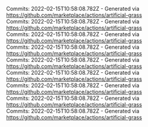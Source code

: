 Commits: 2022-02-15T10:58:08.782Z - Generated via https://github.com/marketplace/actions/artificial-grass
<br>
Commits: 2022-02-15T10:58:08.782Z - Generated via https://github.com/marketplace/actions/artificial-grass
<br>
Commits: 2022-02-15T10:58:08.782Z - Generated via https://github.com/marketplace/actions/artificial-grass
<br>
Commits: 2022-02-15T10:58:08.782Z - Generated via https://github.com/marketplace/actions/artificial-grass
<br>
Commits: 2022-02-15T10:58:08.782Z - Generated via https://github.com/marketplace/actions/artificial-grass
<br>
Commits: 2022-02-15T10:58:08.782Z - Generated via https://github.com/marketplace/actions/artificial-grass
<br>
Commits: 2022-02-15T10:58:08.782Z - Generated via https://github.com/marketplace/actions/artificial-grass
<br>
Commits: 2022-02-15T10:58:08.782Z - Generated via https://github.com/marketplace/actions/artificial-grass
<br>
Commits: 2022-02-15T10:58:08.782Z - Generated via https://github.com/marketplace/actions/artificial-grass
<br>
